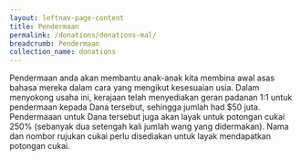 ```yaml
---
layout: leftnav-page-content
title: Pendermaan
permalink: /donations/donations-mal/
breadcrumb: Pendermaan
collection_name: donations
---
```


Pendermaan anda akan membantu anak-anak kita membina awal asas bahasa mereka dalam cara yang mengikut kesesuaian usia. Dalam menyokong usaha ini, kerajaan telah menyediakan geran padanan 1:1 untuk pendermaan kepada Dana tersebut, sehingga jumlah had $50 juta. Pendermaaan untuk Dana tersebut juga akan layak untuk potongan cukai 250% (sebanyak dua setengah kali jumlah wang yang didermakan). Nama dan nombor rujukan cukai perlu disediakan untuk layak mendapatkan potongan cukai.